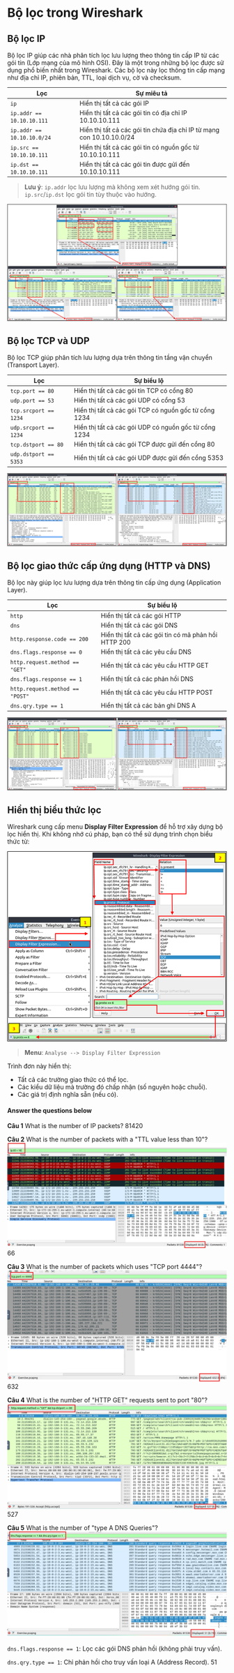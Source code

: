 
# Bộ lọc trong Wireshark

## Bộ lọc IP

Bộ lọc IP giúp các nhà phân tích lọc lưu lượng theo thông tin cấp IP từ các gói tin (Lớp mạng của mô hình OSI). Đây là một trong những bộ lọc được sử dụng phổ biến nhất trong Wireshark. Các bộ lọc này lọc thông tin cấp mạng như địa chỉ IP, phiên bản, TTL, loại dịch vụ, cờ và checksum.

| Lọc | Sự miêu tả |
|------|-------------|
| `ip` | Hiển thị tất cả các gói IP |
| `ip.addr == 10.10.10.111` | Hiển thị tất cả các gói tin có địa chỉ IP 10.10.10.111 |
| `ip.addr == 10.10.10.0/24` | Hiển thị tất cả các gói tin chứa địa chỉ IP từ mạng con 10.10.10.0/24 |
| `ip.src == 10.10.10.111` | Hiển thị tất cả các gói tin có nguồn gốc từ 10.10.10.111 |
| `ip.dst == 10.10.10.111` | Hiển thị tất cả các gói tin được gửi đến 10.10.10.111 |

> **Lưu ý**: `ip.addr` lọc lưu lượng mà không xem xét hướng gói tin. `ip.src`/`ip.dst` lọc gói tin tùy thuộc vào hướng.

![alt text](../png/Wireshark_Packet_Operations/7.png)
## Bộ lọc TCP và UDP

Bộ lọc TCP giúp phân tích lưu lượng dựa trên thông tin tầng vận chuyển (Transport Layer).

| Lọc | Sự biểu lộ |
|------|-------------|
| `tcp.port == 80` | Hiển thị tất cả các gói tin TCP có cổng 80 |
| `udp.port == 53` | Hiển thị tất cả các gói UDP có cổng 53 |
| `tcp.srcport == 1234` | Hiển thị tất cả các gói TCP có nguồn gốc từ cổng 1234 |
| `udp.srcport == 1234` | Hiển thị tất cả các gói UDP có nguồn gốc từ cổng 1234 |
| `tcp.dstport == 80` | Hiển thị tất cả các gói TCP được gửi đến cổng 80 |
| `udp.dstport == 5353` | Hiển thị tất cả các gói UDP được gửi đến cổng 5353 |

![alt text](../png/Wireshark_Packet_Operations/8.png)

## Bộ lọc giao thức cấp ứng dụng (HTTP và DNS)

Bộ lọc này giúp lọc lưu lượng dựa trên thông tin cấp ứng dụng (Application Layer).

| Lọc | Sự biểu lộ |
|------|-------------|
| `http` | Hiển thị tất cả các gói HTTP |
| `dns` | Hiển thị tất cả các gói DNS |
| `http.response.code == 200` | Hiển thị tất cả các gói tin có mã phản hồi HTTP 200 |
| `dns.flags.response == 0` | Hiển thị tất cả các yêu cầu DNS |
| `http.request.method == "GET"` | Hiển thị tất cả các yêu cầu HTTP GET |
| `dns.flags.response == 1` | Hiển thị tất cả các phản hồi DNS |
| `http.request.method == "POST"` | Hiển thị tất cả các yêu cầu HTTP POST |
| `dns.qry.type == 1` | Hiển thị tất cả các bản ghi DNS A |

![alt text](../png/Wireshark_Packet_Operations/9.png)

## Hiển thị biểu thức lọc

Wireshark cung cấp menu **Display Filter Expression** để hỗ trợ xây dựng bộ lọc hiển thị. Khi không nhớ cú pháp, bạn có thể sử dụng trình chọn biểu thức từ:

![alt text](../png/Wireshark_Packet_Operations/10.png)

> **Menu**: `Analyse --> Display Filter Expression`

Trình đơn này hiển thị:
- Tất cả các trường giao thức có thể lọc.
- Các kiểu dữ liệu mà trường đó chấp nhận (số nguyên hoặc chuỗi).
- Các giá trị định nghĩa sẵn (nếu có).


#### Answer the questions below
**Câu 1** What is the number of IP packets?
81420

**Câu 2** What is the number of packets with a "TTL value less than 10"?
![alt text](../png/Wireshark_Packet_Operations/11.png)
66

**Câu 3** What is the number of packets which uses "TCP port 4444"?
![alt text](../png/Wireshark_Packet_Operations/12.png)
632

**Câu 4** What is the number of "HTTP GET" requests sent to port "80"?
![alt text](../png/Wireshark_Packet_Operations/13.png)
527

**Câu 5** What is the number of "type A DNS Queries"?
![alt text](../png/Wireshark_Packet_Operations/14.png)

`dns.flags.response == 1`: Lọc các gói DNS phản hồi (không phải truy vấn).

`dns.qry.type == 1`: Chỉ phản hồi cho truy vấn loại A (Address Record).
51

